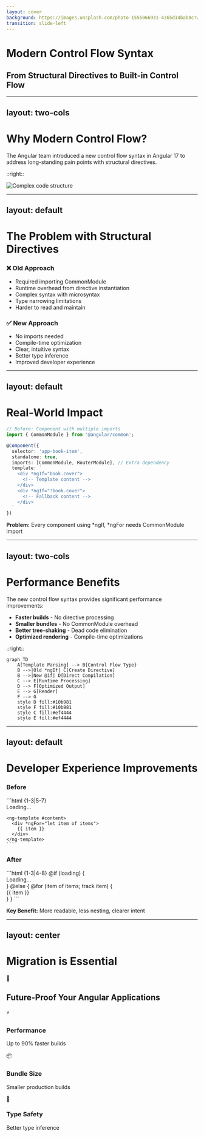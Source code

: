 ```yaml
---
layout: cover
background: https://images.unsplash.com/photo-1555066931-4365d14bab8c?w=1920
transition: slide-left
---
```


# Modern Control Flow Syntax

## From Structural Directives to Built-in Control Flow

---
layout: two-cols
---

# Why Modern Control Flow?

The Angular team introduced a new control flow syntax in Angular 17 to address long-standing pain points with structural directives.

::right::

<div class="flex items-center justify-center h-full">
  <img src="https://images.unsplash.com/photo-1516321318423-f06f85e504b3?w=800" class="rounded-lg shadow-xl" alt="Complex code structure">
</div>

---
layout: default
---

# The Problem with Structural Directives

<div class="grid grid-cols-2 gap-8 mt-8">
  <div class="bg-red-50 dark:bg-red-900/20 p-6 rounded-lg">
    <h3 class="text-red-600 dark:text-red-400 font-bold mb-4">❌ Old Approach</h3>
    <ul class="space-y-3">
      <li>Required importing CommonModule</li>
      <li>Runtime overhead from directive instantiation</li>
      <li>Complex syntax with microsyntax</li>
      <li>Type narrowing limitations</li>
      <li>Harder to read and maintain</li>
    </ul>
  </div>
  <div class="bg-green-50 dark:bg-green-900/20 p-6 rounded-lg">
    <h3 class="text-green-600 dark:text-green-400 font-bold mb-4">✅ New Approach</h3>
    <ul class="space-y-3">
      <li>No imports needed</li>
      <li>Compile-time optimization</li>
      <li>Clear, intuitive syntax</li>
      <li>Better type inference</li>
      <li>Improved developer experience</li>
    </ul>
  </div>
</div>

---
layout: default
---

# Real-World Impact

```ts {2|7-9|11-13}{maxHeight:'400px'}
// Before: Component with multiple imports
import { CommonModule } from '@angular/common';

@Component({
  selector: 'app-book-item',
  standalone: true,
  imports: [CommonModule, RouterModule], // Extra dependency
  template: `
    <div *ngIf="book.cover">
      <!-- Template content -->
    </div>
    <div *ngIf="!book.cover">
      <!-- Fallback content -->
    </div>
  `
})
```

<div class="mt-6 p-4 bg-yellow-50 dark:bg-yellow-900/20 rounded-lg">
  <p class="text-yellow-800 dark:text-yellow-200">
    <strong>Problem:</strong> Every component using *ngIf, *ngFor needs CommonModule import
  </p>
</div>

---
layout: two-cols
---

# Performance Benefits

The new control flow syntax provides significant performance improvements:

- **Faster builds** - No directive processing
- **Smaller bundles** - No CommonModule overhead
- **Better tree-shaking** - Dead code elimination
- **Optimized rendering** - Compile-time optimizations

::right::

```mermaid
graph TD
    A[Template Parsing] --> B{Control Flow Type}
    B -->|Old *ngIf| C[Create Directive]
    B -->|New @if| D[Direct Compilation]
    C --> E[Runtime Processing]
    D --> F[Optimized Output]
    E --> G[Render]
    F --> G
    style D fill:#10b981
    style F fill:#10b981
    style C fill:#ef4444
    style E fill:#ef4444
```

---
layout: default
---

# Developer Experience Improvements

<div class="grid grid-cols-2 gap-6 mt-8">
  <div>
    <h3 class="text-xl font-bold mb-4 text-blue-600 dark:text-blue-400">Before</h3>
    ```html {1-3|5-7}
    <div *ngIf="loading; else content">
      Loading...
    </div>

    <ng-template #content>
      <div *ngFor="let item of items">
        {{ item }}
      </div>
    </ng-template>
    ```

  </div>
  <div>
    <h3 class="text-xl font-bold mb-4 text-green-600 dark:text-green-400">After</h3>
    ```html {1-3|4-8}
    @if (loading) {
      <div>Loading...</div>
    } @else {
      @for (item of items; track item) {
        <div>{{ item }}</div>
      }
    }
    ```
  </div>
</div>

<div class="mt-8 p-4 bg-blue-50 dark:bg-blue-900/20 rounded-lg">
  <p class="text-blue-800 dark:text-blue-200">
    <strong>Key Benefit:</strong> More readable, less nesting, clearer intent
  </p>
</div>

---
layout: center
---

# Migration is Essential

<div class="text-center">
  <div class="text-6xl mb-8">🚀</div>
  <h2 class="text-3xl font-bold mb-6">Future-Proof Your Angular Applications</h2>
  <div class="grid grid-cols-3 gap-6 mt-12 max-w-4xl mx-auto">
    <div class="p-6 bg-gradient-to-br from-blue-50 to-blue-100 dark:from-blue-900/20 dark:to-blue-800/20 rounded-xl">
      <div class="text-3xl mb-3">⚡</div>
      <h3 class="font-bold">Performance</h3>
      <p class="text-sm mt-2">Up to 90% faster builds</p>
    </div>
    <div class="p-6 bg-gradient-to-br from-green-50 to-green-100 dark:from-green-900/20 dark:to-green-800/20 rounded-xl">
      <div class="text-3xl mb-3">📦</div>
      <h3 class="font-bold">Bundle Size</h3>
      <p class="text-sm mt-2">Smaller production builds</p>
    </div>
    <div class="p-6 bg-gradient-to-br from-purple-50 to-purple-100 dark:from-purple-900/20 dark:to-purple-800/20 rounded-xl">
      <div class="text-3xl mb-3">🎯</div>
      <h3 class="font-bold">Type Safety</h3>
      <p class="text-sm mt-2">Better type inference</p>
    </div>
  </div>
</div>
